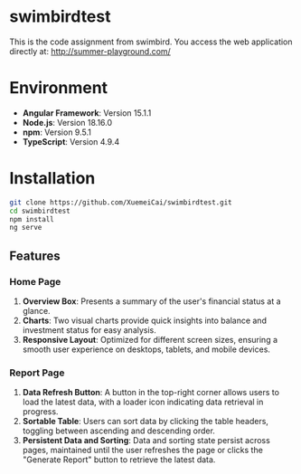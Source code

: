 
# swimbirdtest
This is the code assignment from swimbird. You access the web application directly at: http://summer-playground.com/

# Environment
- **Angular Framework**: Version 15.1.1
- **Node.js**: Version 18.16.0
- **npm**: Version 9.5.1
- **TypeScript**: Version 4.9.4


# Installation
```bash
git clone https://github.com/XuemeiCai/swimbirdtest.git
cd swimbirdtest
npm install
ng serve
```


## Features


### Home Page
1. **Overview Box**: Presents a summary of the user's financial status at a glance.
2. **Charts**: Two visual charts provide quick insights into balance and investment status for easy analysis.
3. **Responsive Layout**: Optimized for different screen sizes, ensuring a smooth user experience on desktops, tablets, and mobile devices.

### Report Page
1. **Data Refresh Button**: A button in the top-right corner allows users to load the latest data, with a loader icon indicating data retrieval in progress.
2. **Sortable Table**: Users can sort data by clicking the table headers, toggling between ascending and descending order.
3. **Persistent Data and Sorting**: Data and sorting state persist across pages, maintained until the user refreshes the page or clicks the "Generate Report" button to retrieve the latest data.


